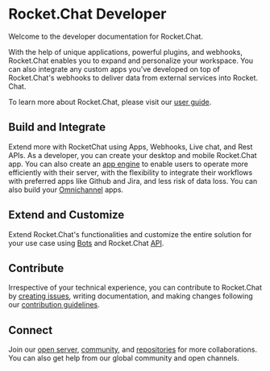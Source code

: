 # Rocket.Chat Developer

Welcome to the developer documentation for Rocket.Chat.

With the help of unique applications, powerful plugins, and webhooks, Rocket.Chat enables you to expand and personalize your workspace. You can also integrate any custom apps you've developed on top of Rocket.Chat's webhooks to deliver data from external services into Rocket. Chat.

To learn more about Rocket.Chat, please visit our [user guide](https://docs.rocket.chat/).

## Build and Integrate

Extend more with RocketChat using Apps, Webhooks, Live chat, and Rest APIs. As a developer, you can create your desktop and mobile Rocket.Chat app. You can also create an [app engine](broken-reference/) to enable users to operate more efficiently with their server, with the flexibility to integrate their workflows with preferred apps like Github and Jira, and less risk of data loss. You can also build your [Omnichannel](broken-reference/) apps.

## Extend and Customize

Extend Rocket.Chat's functionalities and customize the entire solution for your use case using [Bots](broken-reference/) and Rocket.Chat [API](reference/api/).

## Contribute

Irrespective of your technical experience, you can contribute to Rocket.Chat by [creating issues](https://github.com/RocketChat/Rocket.Chat/issues/new/choose), writing documentation, and making changes following our [contribution guidelines](contribute-to-rocket.chat/code\_of\_conduct.md).

## Connect

Join our [open server](https://open.rocket.chat/), [community](https://community.rocket.chat/), and [repositories](https://github.com/RocketChat) for more collaborations. You can also get help from our global community and open channels.
